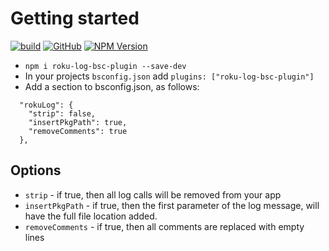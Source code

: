 # Getting started
[![build](https://img.shields.io/github/actions/workflow/status/georgejecook/roku-log-bsc-plugin/build.yml?branch=master)](https://github.com/georgejecook/roku-log-bsc-plugin/actions/workflows/build.yml)
[![GitHub](https://img.shields.io/github/release/georgejecook/roku-log-bsc-plugin.svg?style=flat-square)](https://github.com/georgejecook/roku-log-bsc-plugin/releases)
[![NPM Version](https://badge.fury.io/js/roku-log-bsc-plugin.svg?style=flat)](https://npmjs.org/package/roku-log-bsc-plugin)

- `npm i roku-log-bsc-plugin --save-dev`
- In your projects `bsconfig.json` add `plugins: ["roku-log-bsc-plugin"]`
- Add a section to bsconfig.json, as follows:

```
  "rokuLog": {
    "strip": false,
    "insertPkgPath": true,
    "removeComments": true
  },
```

## Options

- `strip` - if true, then all log calls will be removed from your app
- `insertPkgPath` - if true, then the first parameter of the log message, will have the full file location added.
- `removeComments` - if true, then all comments are replaced with empty lines
